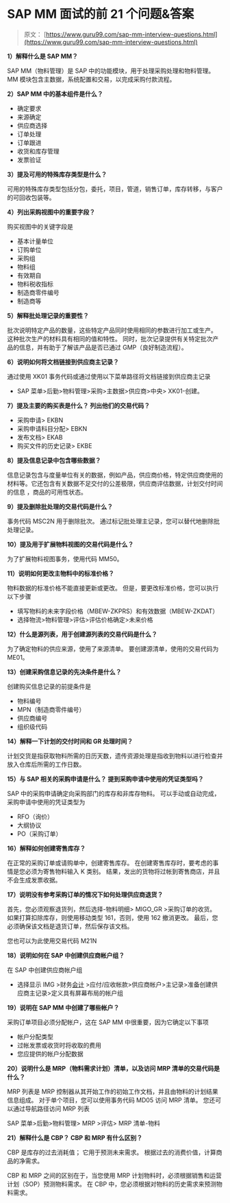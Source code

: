 # SAP MM 面试的前 21 个问题&答案

> 原文： [https://www.guru99.com/sap-mm-interview-questions.html](https://www.guru99.com/sap-mm-interview-questions.html)

**1）解释什么是 SAP MM？**

SAP MM（物料管理）是 SAP 中的功能模块，用于处理采购处理和物料管理。 MM 模块包含主数据，系统配置和交易，以完成采购付款流程。

**2）SAP MM 中的基本组件是什么？**

*   确定要求
*   来源确定
*   供应商选择
*   订单处理
*   订单跟进
*   收货和库存管理
*   发票验证

**3）提及可用的特殊库存类型是什么？**

可用的特殊库存类型包括分包，委托，项目，管道，销售订单，库存转移，与客户的可回收包装等。

**4）列出采购视图中的重要字段？**

购买视图中的关键字段是

*   基本计量单位
*   订购单位
*   采购组
*   物料组
*   有效期自
*   物料税收指标
*   制造商零件编号
*   制造商等

**5）解释批处理记录的重要性？**

批次说明特定产品的数量，这些特定产品同时使用相同的参数进行加工或生产。 这种批次生产的材料具有相同的值和特性。 同时，批次记录提供有关特定批次产品的信息，并有助于了解该产品是否已通过 GMP（良好制造流程）。

**6）说明如何将文档链接到供应商主记录？**

通过使用 XK01 事务代码或通过使用以下菜单路径将文档链接到供应商主记录

*   SAP 菜单>后勤>物料管理>采购>主数据>供应商>中央> XK01-创建。

**7）提及主要的购买表是什么？ 列出他们的交易代码？**

*   采购申请> EKBN
*   采购申请科目分配> EBKN
*   发布文档> EKAB
*   购买文件的历史记录> EKBE

**8）提及信息记录中包含哪些数据？**

信息记录包含与度量单位有关的数据，例如产品，供应商价格，特定供应商使用的材料等。它还包含有关数据不足交付的公差极限，供应商评估数据，计划交付时间的信息 ，商品的可用性状态。

**9）提及删除批处理的交易代码是什么？**

事务代码 MSC2N 用于删除批次。 通过标记批处理主记录，您可以替代地删除批处理记录。

**10）提及用于扩展物料视图的交易代码是什么？**

为了扩展物料视图事务，使用代码 MM50。

**11）说明如何更改主物料中的标准价格？**

物料数据的标准价格不能直接更新或更改。 但是，要更改标准价格，您可以执行以下步骤

*   填写物料的未来字段价格（MBEW-ZKPRS）和有效数据（MBEW-ZKDAT）
*   选择物流>物料管理>评估>评估价格确定>未来价格

**12）什么是源列表，用于创建源列表的交易代码是什么？**

为了确定物料的供应来源，使用了来源清单。 要创建源清单，使用的交易代码为 ME01。

**13）创建采购信息记录的先决条件是什么？**

创建购买信息记录的前提条件是

*   物料编号
*   MPN（制造商零件编号）
*   供应商编号
*   组织级代码

**14）解释一下计划的交付时间和 GR 处理时间？**

计划交货是指获取物料所需的日历天数，遗传资源处理是指收到物料以进行检查并放入仓库后所需的工作日数。

**15）与 SAP 相关的采购申请是什么？ 提到采购申请中使用的凭证类型吗？**

SAP 中的采购申请确定向采购部门的库存和非库存物料。 可以手动或自动完成，采购申请中使用的凭证类型为

*   RFO（询价）
*   大纲协议
*   PO（采购订单）

**16）解释如何创建寄售库存？**

在正常的采购订单或请购单中，创建寄售库存。 在创建寄售库存时，要考虑的事情是您必须为寄售物料输入 K 类别。 结果，发出的货物将过帐到寄售商店，并且不会生成发票收据。

**17）说明没有参考采购订单的情况下如何处理供应商退货？**

首先，您必须观察退货列，然后选择-物料明细> MIGO_GR >采购订单的收货。 如果打算扣除库存，则使用移动类型 161，否则，使用 162 撤消更改。 最后，您必须确保该文档是退货订单，然后保存该文档。

您也可以为此使用交易代码 M21N

**18）说明如何在 SAP 中创建供应商帐户组？**

在 SAP 中创建供应商帐户组

*   选择显示 IMG >财务[会计](/accounting.html) >应付/应收帐款>供应商帐户>主记录>准备创建供应商主记录>定义具有屏幕布局的帐户组

**19）说明在 SAP MM 中创建了哪些帐户？**

采购订单项目必须分配帐户，这在 SAP MM 中很重要，因为它确定以下事项

*   帐户分配类型
*   过帐发票或收货时将收取的费用
*   您应提供的帐户分配数据

**20）说明什么是 MRP（物料需求计划）清单，以及访问 MRP 清单的交易代码是什么？**

MRP 列表是 MRP 控制器从其开始工作的初始工作文档，并且由物料的计划结果信息组成。 对于单个项目，您可以使用事务代码 MD05 访问 MRP 清单。 您还可以通过导航路径访问 MRP 列表

SAP 菜单>后勤>物料管理> MRP >评估> MRP 清单-物料

**21）解释什么是 CBP？ CBP 和 MRP 有什么区别？**

CBP 是库存的过去消耗值； 它用于预测未来需求。 根据过去的消费价值，计算商品的净需求。

CBP 和 MRP 之间的区别在于，当您使用 MRP 计划物料时，必须根据销售和运营计划（SOP）预测物料需求。 在 CBP 中，您必须根据对物料的历史需求来预测物料需求。